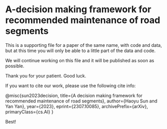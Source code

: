 # A-decision making framework for recommended maintenance of road segments


This is a supporting file for a paper of the same name, with code and data, but at this time you will only be able to a little part of the data and code.

We will continue working on this file and it will be published as soon as possible.

Thank you for your patient. Good luck.

If you want to cite our work, please use the following cite info:

@misc{sun2023decision,
      title={A decision making framework for recommended maintenance of road segments}, 
      author={Haoyu Sun and Yan Yan},
      year={2023},
      eprint={2307.10085},
      archivePrefix={arXiv},
      primaryClass={cs.AI}
}

Best!
